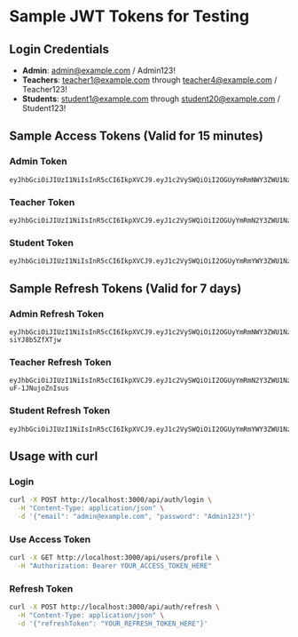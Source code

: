 # Sample JWT Tokens for Testing

## Login Credentials
- **Admin**: admin@example.com / Admin123!
- **Teachers**: teacher1@example.com through teacher4@example.com / Teacher123!
- **Students**: student1@example.com through student20@example.com / Student123!

## Sample Access Tokens (Valid for 15 minutes)

### Admin Token
```
eyJhbGciOiJIUzI1NiIsInR5cCI6IkpXVCJ9.eyJ1c2VySWQiOiI2OGUyYmRmNWY3ZWU1NzdmMGI4NjBmOTMiLCJlbWFpbCI6ImFkbWluQGV4YW1wbGUuY29tIiwicm9sZSI6IkFETUlOIiwiaWF0IjoxNzU5NjkwNTQ3LCJleHAiOjE3NTk2OTE0NDd9.ehPpfBzygYMQldgga4fKjWtmuZSn8dBqWsUyfCdKe9U
```

### Teacher Token
```
eyJhbGciOiJIUzI1NiIsInR5cCI6IkpXVCJ9.eyJ1c2VySWQiOiI2OGUyYmRmN2Y3ZWU1NzdmMGI4NjBmOTQiLCJlbWFpbCI6InRlYWNoZXIxQGV4YW1wbGUuY29tIiwicm9sZSI6IlRFQUNIRVIiLCJpYXQiOjE3NTk2OTA1NDcsImV4cCI6MTc1OTY5MTQ0N30.29fcBDiSQ1ExwXu7_KTTVPKlNbzBCloAwncls7Cj0TA
```

### Student Token
```
eyJhbGciOiJIUzI1NiIsInR5cCI6IkpXVCJ9.eyJ1c2VySWQiOiI2OGUyYmRmYWY3ZWU1NzdmMGI4NjBmOTgiLCJlbWFpbCI6InN0dWRlbnQxQGV4YW1wbGUuY29tIiwicm9sZSI6IlNUVURFTlQiLCJpYXQiOjE3NTk2OTA1NDcsImV4cCI6MTc1OTY5MTQ0N30.LBfKkH8INiWvS1hQLvACl5xsRLumm5HQQAz5UuPOcac
```

## Sample Refresh Tokens (Valid for 7 days)

### Admin Refresh Token
```
eyJhbGciOiJIUzI1NiIsInR5cCI6IkpXVCJ9.eyJ1c2VySWQiOiI2OGUyYmRmNWY3ZWU1NzdmMGI4NjBmOTMiLCJpYXQiOjE3NTk2OTA1NDcsImV4cCI6MTc2MDI5NTM0N30.L0tMa3W8FtNSkRAXRBcJoZFpIhVPP-siYJ8b5ZfXTjw
```

### Teacher Refresh Token
```
eyJhbGciOiJIUzI1NiIsInR5cCI6IkpXVCJ9.eyJ1c2VySWQiOiI2OGUyYmRmN2Y3ZWU1NzdmMGI4NjBmOTQiLCJpYXQiOjE3NTk2OTA1NDcsImV4cCI6MTc2MDI5NTM0N30.JXCQM_H9Y9_XxH6K23Tcp4gmV8k-uF-1JNujoZnIsus
```

### Student Refresh Token
```
eyJhbGciOiJIUzI1NiIsInR5cCI6IkpXVCJ9.eyJ1c2VySWQiOiI2OGUyYmRmYWY3ZWU1NzdmMGI4NjBmOTgiLCJpYXQiOjE3NTk2OTA1NDcsImV4cCI6MTc2MDI5NTM0N30.HGGFYozfLhwFN1FTNFxS8ZHcQ0e7zoVNonLvWuX0Cbk
```

## Usage with curl

### Login
```bash
curl -X POST http://localhost:3000/api/auth/login \
  -H "Content-Type: application/json" \
  -d '{"email": "admin@example.com", "password": "Admin123!"}'
```

### Use Access Token
```bash
curl -X GET http://localhost:3000/api/users/profile \
  -H "Authorization: Bearer YOUR_ACCESS_TOKEN_HERE"
```

### Refresh Token
```bash
curl -X POST http://localhost:3000/api/auth/refresh \
  -H "Content-Type: application/json" \
  -d '{"refreshToken": "YOUR_REFRESH_TOKEN_HERE"}'
```
